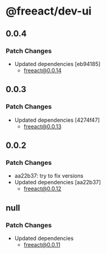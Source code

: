 # @freeact/dev-ui

## 0.0.4

### Patch Changes

- Updated dependencies [eb94185]
  - freeact@0.0.14

## 0.0.3

### Patch Changes

- Updated dependencies [4274f47]
  - freeact@0.0.13

## 0.0.2

### Patch Changes

- aa22b37: try to fix versions
- Updated dependencies [aa22b37]
  - freeact@0.0.12

## null

### Patch Changes

- Updated dependencies
  - freeact@0.0.11
